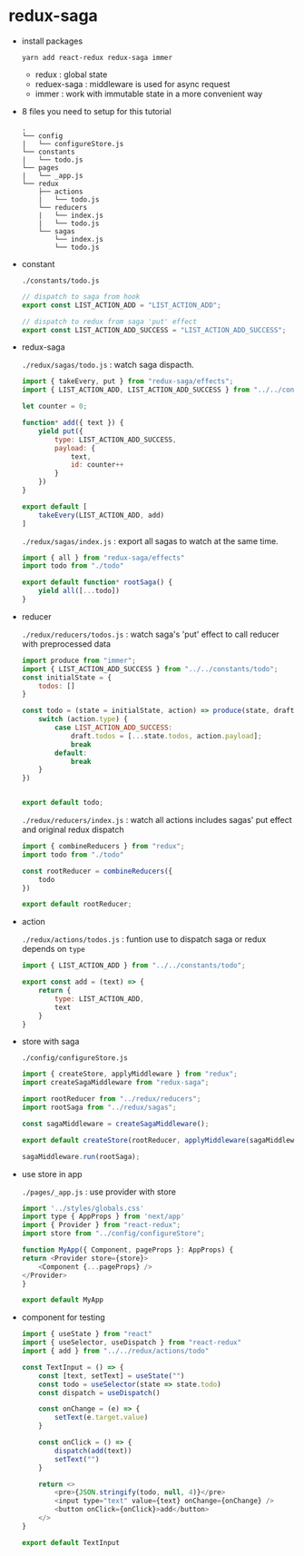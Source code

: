 # redux-saga

- install packages

    ```
    yarn add react-redux redux-saga immer
    ```
    - redux : global state
    - reduex-saga :  middleware is used for async request
    - immer : work with immutable state in a more convenient way


- 8 files you need to setup for this tutorial

    ```
    .
    └── config
    |   └── configureStore.js
    └── constants
    |   └── todo.js
    └── pages
    |   └── _app.js
    └── redux
        ├── actions
        |   └── todo.js
        └── reducers
        |   └── index.js
        |   └── todo.js
        └── sagas
            └── index.js
            └── todo.js
    ```

- constant

    `./constants/todo.js`
    
    ```javascript
    // dispatch to saga from hook
    export const LIST_ACTION_ADD = "LIST_ACTION_ADD"; 

    // dispatch to redux from saga 'put' effect
    export const LIST_ACTION_ADD_SUCCESS = "LIST_ACTION_ADD_SUCCESS";
    ```

- redux-saga

    `./redux/sagas/todo.js` : watch saga dispacth.
    
    ```javascript
    import { takeEvery, put } from "redux-saga/effects";
    import { LIST_ACTION_ADD, LIST_ACTION_ADD_SUCCESS } from "../../constants/todo";

    let counter = 0;

    function* add({ text }) {
        yield put({
            type: LIST_ACTION_ADD_SUCCESS,
            payload: {
                text,
                id: counter++
            }
        })
    }

    export default [
        takeEvery(LIST_ACTION_ADD, add)
    ]
    ```

    `./redux/sagas/index.js` : export all sagas to watch at the same time.
    
    ```javascript
    import { all } from "redux-saga/effects"
    import todo from "./todo"

    export default function* rootSaga() {
        yield all([...todo])
    }
    ```

- reducer

    `./redux/reducers/todos.js` : watch saga's 'put' effect to call reducer with preprocessed data
    
    ```javascript
    import produce from "immer";
    import { LIST_ACTION_ADD_SUCCESS } from "../../constants/todo";
    const initialState = {
        todos: []
    }

    const todo = (state = initialState, action) => produce(state, draft => {
        switch (action.type) {
            case LIST_ACTION_ADD_SUCCESS:
                draft.todos = [...state.todos, action.payload];
                break
            default:
                break
        }
    })


    export default todo;
    ```

    `./redux/reducers/index.js` : watch all actions includes sagas' put effect and original redux dispatch
    
    ```javascript
    import { combineReducers } from "redux";
    import todo from "./todo"

    const rootReducer = combineReducers({
        todo
    })

    export default rootReducer;
    ```

- action

    `./redux/actions/todos.js` :  funtion use to dispatch saga or redux depends on  `type`
    
    ```javascript
    import { LIST_ACTION_ADD } from "../../constants/todo";

    export const add = (text) => {
        return {
            type: LIST_ACTION_ADD,
            text
        }
    }
    ```

- store with saga

    `./config/configureStore.js`

    ```javascript
    import { createStore, applyMiddleware } from "redux";
    import createSagaMiddleware from "redux-saga";

    import rootReducer from "../redux/reducers";
    import rootSaga from "../redux/sagas";

    const sagaMiddleware = createSagaMiddleware();

    export default createStore(rootReducer, applyMiddleware(sagaMiddleware));

    sagaMiddleware.run(rootSaga);
    ```

- use store in app

    `./pages/_app.js` : use provider with store

    ```javascript
    import '../styles/globals.css'
    import type { AppProps } from 'next/app'
    import { Provider } from "react-redux";
    import store from "../config/configureStore";

    function MyApp({ Component, pageProps }: AppProps) {
    return <Provider store={store}>
        <Component {...pageProps} />
    </Provider>
    }

    export default MyApp

    ```

- component for testing

    ```javascript
    import { useState } from "react"
    import { useSelector, useDispatch } from "react-redux"
    import { add } from "../../redux/actions/todo"

    const TextInput = () => {
        const [text, setText] = useState("")
        const todo = useSelector(state => state.todo)
        const dispatch = useDispatch()

        const onChange = (e) => {
            setText(e.target.value)
        }

        const onClick = () => {
            dispatch(add(text))
            setText("")
        }

        return <>
            <pre>{JSON.stringify(todo, null, 4)}</pre>
            <input type="text" value={text} onChange={onChange} />
            <button onClick={onClick}>add</button>
        </>
    }

    export default TextInput
    ```